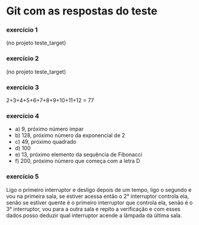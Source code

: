 # Git com as respostas do teste

### exercício 1
(no projeto teste_target)

### exercício 2
(no projeto teste_target)

### exercício 3
2+3+4+5+6+7+8+9+10+11+12 = 77

### exercício 4
- a) 9, próximo número impar
- b) 128, próximo número da exponencial de 2
- c) 49, próximo quadrado
- d) 100
- e) 13, próximo elemento da sequência de Fibonacci
- f) 200, próximo número que começa com a letra D

### exercício 5
Ligo o primeiro interruptor e desligo depois de um tempo, ligo o segundo e vou na primeira sala, se estiver acessa então o 2° interruptor controla ela, senão se estiver quente é o primeiro interruptor que controla ela, senão é o 3° interruptor, vou para a outra sala e repito a verificação e com esses dados posso deduzir qual interruptor acende a lâmpada da última sala.